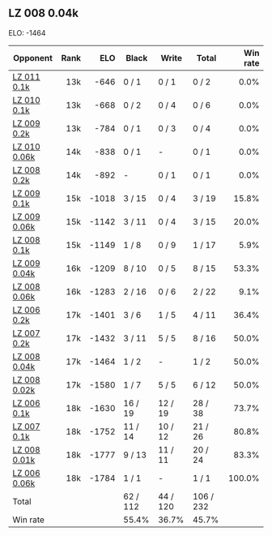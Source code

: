 ## LZ 008 0.04k ##

ELO: -1464

Opponent | Rank | ELO | Black | Write | Total | Win rate
---------|-----:|----:|-------|-------|-------|-------:
[LZ 011 0.1k](LZ%20011%200.1k.md) | 13k | -646 | 0 / 1 | 0 / 1 | 0 / 2 | 0.0%
[LZ 010 0.1k](LZ%20010%200.1k.md) | 13k | -668 | 0 / 2 | 0 / 4 | 0 / 6 | 0.0%
[LZ 009 0.2k](LZ%20009%200.2k.md) | 13k | -784 | 0 / 1 | 0 / 3 | 0 / 4 | 0.0%
[LZ 010 0.06k](LZ%20010%200.06k.md) | 14k | -838 | 0 / 1 | - | 0 / 1 | 0.0%
[LZ 008 0.2k](LZ%20008%200.2k.md) | 14k | -892 | - | 0 / 1 | 0 / 1 | 0.0%
[LZ 009 0.1k](LZ%20009%200.1k.md) | 15k | -1018 | 3 / 15 | 0 / 4 | 3 / 19 | 15.8%
[LZ 009 0.06k](LZ%20009%200.06k.md) | 15k | -1142 | 3 / 11 | 0 / 4 | 3 / 15 | 20.0%
[LZ 008 0.1k](LZ%20008%200.1k.md) | 15k | -1149 | 1 / 8 | 0 / 9 | 1 / 17 | 5.9%
[LZ 009 0.04k](LZ%20009%200.04k.md) | 16k | -1209 | 8 / 10 | 0 / 5 | 8 / 15 | 53.3%
[LZ 008 0.06k](LZ%20008%200.06k.md) | 16k | -1283 | 2 / 16 | 0 / 6 | 2 / 22 | 9.1%
[LZ 006 0.2k](LZ%20006%200.2k.md) | 17k | -1401 | 3 / 6 | 1 / 5 | 4 / 11 | 36.4%
[LZ 007 0.2k](LZ%20007%200.2k.md) | 17k | -1432 | 3 / 11 | 5 / 5 | 8 / 16 | 50.0%
[LZ 008 0.04k](LZ%20008%200.04k.md) | 17k | -1464 | 1 / 2 | - | 1 / 2 | 50.0%
[LZ 008 0.02k](LZ%20008%200.02k.md) | 17k | -1580 | 1 / 7 | 5 / 5 | 6 / 12 | 50.0%
[LZ 006 0.1k](LZ%20006%200.1k.md) | 18k | -1630 | 16 / 19 | 12 / 19 | 28 / 38 | 73.7%
[LZ 007 0.1k](LZ%20007%200.1k.md) | 18k | -1752 | 11 / 14 | 10 / 12 | 21 / 26 | 80.8%
[LZ 008 0.01k](LZ%20008%200.01k.md) | 18k | -1777 | 9 / 13 | 11 / 11 | 20 / 24 | 83.3%
[LZ 006 0.06k](LZ%20006%200.06k.md) | 18k | -1784 | 1 / 1 | - | 1 / 1 | 100.0%
Total | | | 62 / 112 | 44 / 120 | 106 / 232 | 
Win rate| | | 55.4% | 36.7% | 45.7% | 
